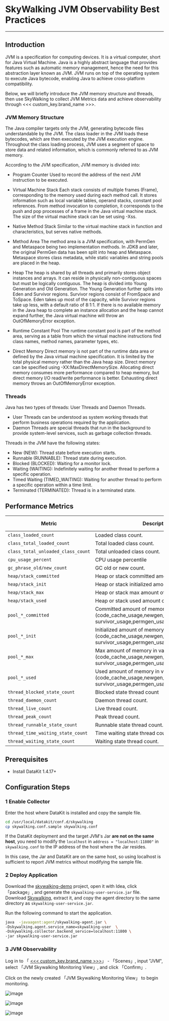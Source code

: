 # SkyWalking JVM Observability Best Practices

---

## Introduction

JVM is a specification for computing devices. It is a virtual computer, short for Java Virtual Machine. Java is a highly abstract language that provides features such as automatic memory management, hence the need for this abstraction layer known as JVM. JVM runs on top of the operating system to execute Java bytecode, enabling Java to achieve cross-platform compatibility.

Below, we will briefly introduce the JVM memory structure and threads, then use SkyWalking to collect JVM Metrics data and achieve observability through <<< custom_key.brand_name >>>.

### JVM Memory Structure

The Java compiler targets only the JVM, generating bytecode files understandable by the JVM. The class loader in the JVM loads these bytecodes, which are then executed by the JVM execution engine. Throughout the class loading process, JVM uses a segment of space to store data and related information, which is commonly referred to as JVM memory.

According to the JVM specification, JVM memory is divided into:

- Program Counter
  Used to record the address of the next JVM instruction to be executed.

- Virtual Machine Stack
  Each stack consists of multiple frames (Frame), corresponding to the memory used during each method call. It stores information such as local variable tables, operand stacks, constant pool references. From method invocation to completion, it corresponds to the push and pop processes of a frame in the Java virtual machine stack. The size of the virtual machine stack can be set using -Xss.

- Native Method Stack
  Similar to the virtual machine stack in function and characteristics, but serves native methods.

- Method Area
  The method area is a JVM specification, with PermGen and Metaspace being two implementation methods. In JDK8 and later, the original PermGen data has been split into heap and Metaspace. Metaspace stores class metadata, while static variables and string pools are placed in the heap.

- Heap
  The heap is shared by all threads and primarily stores object instances and arrays. It can reside in physically non-contiguous spaces but must be logically contiguous.
  The heap is divided into Young Generation and Old Generation. The Young Generation further splits into Eden and Survivor regions. Survivor regions consist of FromSpace and ToSpace. Eden takes up most of the capacity, while Survivor regions take up less, with a default ratio of 8:1:1.
  If there is no available memory in the Java heap to complete an instance allocation and the heap cannot expand further, the Java virtual machine will throw an OutOfMemoryError exception.

- Runtime Constant Pool
  The runtime constant pool is part of the method area, serving as a table from which the virtual machine instructions find class names, method names, parameter types, etc.

- Direct Memory
  Direct memory is not part of the runtime data area or defined by the Java virtual machine specification. It is limited by the total physical memory rather than the Java heap size. Direct memory can be specified using -XX:MaxDirectMemorySize. Allocating direct memory consumes more performance compared to heap memory, but direct memory I/O read/write performance is better. Exhausting direct memory throws an OutOfMemoryError exception.

### Threads

Java has two types of threads: User Threads and Daemon Threads.

- User Threads can be understood as system working threads that perform business operations required by the application.
- Daemon Threads are special threads that run in the background to provide system-level services, such as garbage collection threads.

Threads in the JVM have the following states:

- New (NEW): Thread state before execution starts.
- Runnable (RUNNABLE): Thread state during execution.
- Blocked (BLOCKED): Waiting for a monitor lock.
- Waiting (WAITING): Indefinitely waiting for another thread to perform a specific operation.
- Timed Waiting (TIMED_WAITING): Waiting for another thread to perform a specific operation within a time limit.
- Terminated (TERMINATED): Thread is in a terminated state.

## Performance Metrics

| Metric                                                 | Description                                                                                                                                                  | Data Type | Unit    |
| ---------------------------------------------------- | ----------------------------------------------------------------------------------------------------------------------------------------------------- | -------- | ------- |
| <div style="width: 250px">`class_loaded_count`</div> | Loaded class count.                                                                                                                                   | int      | count   |
| `class_total_loaded_count`                           | Total loaded class count.                                                                                                                             | int      | count   |
| `class_total_unloaded_class_count`                   | Total unloaded class count.                                                                                                                           | int      | count   |
| `cpu_usage_percent`                                  | CPU usage percentile                                                                                                                                  | float    | percent |
| `gc_phrase_old/new_count`                            | GC old or new count.                                                                                                                                  | int      | count   |
| `heap/stack_committed`                               | Heap or stack committed amount of memory.                                                                                                             | int      | count   |
| `heap/stack_init`                                    | Heap or stack initialized amount of memory.                                                                                                           | int      | count   |
| `heap/stack_max`                                     | Heap or stack max amount of memory.                                                                                                                   | int      | count   |
| `heap/stack_used`                                    | Heap or stack used amount of memory.                                                                                                                  | int      | count   |
| `pool_*_committed`                                   | Committed amount of memory in various pools<br />(code_cache_usage,newgen_usage,oldgen_usage,<br />survivor_usage,permgen_usage,metaspace_usage).   | int      | count   |
| `pool_*_init`                                        | Initialized amount of memory in various pools<br />(code_cache_usage,newgen_usage,oldgen_usage,<br />survivor_usage,permgen_usage,metaspace_usage). | int      | count   |
| `pool_*_max`                                         | Max amount of memory in various pools<br />(code_cache_usage,newgen_usage,oldgen_usage,<br />survivor_usage,permgen_usage,metaspace_usage).         | int      | count   |
| `pool_*_used`                                        | Used amount of memory in various pools<br />(code_cache_usage,newgen_usage,oldgen_usage,<br />survivor_usage,permgen_usage,metaspace_usage).        | int      | count   |
| `thread_blocked_state_count`                         | Blocked state thread count                                                                                                                            | int      | count   |
| `thread_daemon_count`                                | Daemon thread count.                                                                                                                                  | int      | count   |
| `thread_live_count`                                  | Live thread count.                                                                                                                                    | int      | count   |
| `thread_peak_count`                                  | Peak thread count.                                                                                                                                    | int      | count   |
| `thread_runnable_state_count`                        | Runnable state thread count.                                                                                                                          | int      | count   |
| `thread_time_waiting_state_count`                    | Time waiting state thread count.                                                                                                                      | int      | count   |
| `thread_waiting_state_count`                         | Waiting state thread count.                                                                                                                           | int      | count   |

## Prerequisites

- Install DataKit 1.4.17+

## Configuration Steps

### 1 Enable Collector

Enter the host where DataKit is installed and copy the sample file.

```bash
cd /usr/local/datakit/conf.d/skywalking
cp skywalking.conf.sample skywalking.conf
```

If the DataKit deployment and the target JVM's Jar **are not on the same host**, you need to modify the `localhost` in `address = "localhost:11800"` in `skywalking.conf` to the IP address of the host where the Jar resides.

In this case, the Jar and DataKit are on the same host, so using localhost is sufficient to report JVM metrics without modifying the sample file.

### 2 Deploy Application

Download the [skywalking-demo](https://github.com/stevenliu2020/skywalking-demo) project, open it with Idea, click 「package」, and generate the `skywalking-user-service.jar` file.<br/>
Download [Skywalking](https://archive.apache.org/dist/skywalking/8.7.0/apache-skywalking-apm-8.7.0.tar.gz), extract it, and copy the agent directory to the same directory as `skywalking-user-service.jar`.

Run the following command to start the application.

```bash
java  -javaagent:agent/skywalking-agent.jar \
-Dskywalking.agent.service_name=skywalking-user  \
-Dskywalking.collector.backend_service=localhost:11800 \
-jar skywalking-user-service.jar
```

### 3 JVM Observability

Log in to 「 [<<< custom_key.brand_name >>>](https://console.guance.com/)」 - 「Scenes」, input "JVM", select 「JVM Skywalking Monitoring View」, and click 「Confirm」.

Click on the newly created 「JVM Skywalking Monitoring View」 to begin monitoring.

![image](../images/skywalking-jvm1.png)

![image](../images/skywalking-jvm2.png)

![image](../images/skywalking-jvm3.png)